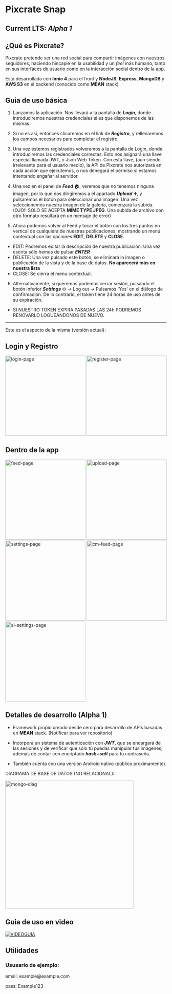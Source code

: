 
# Pixcrate Snap
## Current LTS: **_Alpha 1_**

## ¿Qué es Pixcrate?
Pixcrate pretende ser una red social para compartir imágenes con nuestros seguidores, haciendo hincapié en la usabilidad y un *feel* más humano, tanto en sus interfaces de usuario como en la interacción social dentro de la app.

Está desarrollada con **Ionic 4** para el front y **NodeJS**, **Express**, **MongoDB** y **AWS S3** en el backend (conocido como **MEAN** stack)

## Guia de uso básica

1. Lanzamos la aplicación. Nos llevará a la pantalla de _**Login**_, donde introduciremos nuestras credenciales si es que disponemos de las mismas. 

2. Si no es así, entonces clicaremos en el link de _**Registro**_, y rellenaremos los campos necesarios para completar el registro.

3. Una vez estemos registrados volveremos a la pantalla de Login, donde introduciremos las credenciales correctas. Esto nos asignará una llave especial llamada JWT, o Json Web Token. Con esta llave, (aun siendo irrelevante para el usuario medio), la API de Pixcrate nos autorizará en cada acción que ejecutemos, o nos denegará el permiso si estamos intentando engañar al servidor.

4. Una vez en el panel de _**Feed**_ :house:, veremos que no tenemos ninguna imagen, por lo que nos dirigiremos a el apartado _**Upload**_ :heavy_plus_sign:, y pulsaremos el botón para seleccionar una imagen. Una vez seleccionemos nuestra imagen de la galería, comenzará la subida. (OJO!! SOLO SE ACEPTA **MIME TYPE JPEG**. Una subida de archivo con otro formato resultará en un mensaje de error)

5. Ahora podemos volver al Feed y tocar el botón con los tres puntos en vertical de cualquiera de nuestras publicaciones, mostrando un menú contextual con las opciones **EDIT**, **DELETE** y **CLOSE**.

- EDIT: Podremos editar la descripción de nuestra publicación. Una vez escrita sólo hemos de pulsar **_ENTER_**
- DELETE: Una vez pulsado este botón, se eliminará la imagen o publicación de la vista y de la base de datos. **No aparecerá más en nuestra lista**
- CLOSE: Se cierra el menu contextual.

6. Alternativamente, si queremos podemos cerrar sesión, pulsando el botón inferior **_Settings_** :gear: -> Log out -> Pulsamos 'Yes' en el diálogo de confirmación. De lo contrario, el token tiene 24 horas de uso antes de su expiración.

* SI NUESTRO TOKEN EXPIRA PASADAS LAS 24h PODREMOS RENOVARLO LOGUEANDONOS DE NUEVO.

-----------------------------------------------------------------------------------------------------------------------------------

Éste es el aspecto de la misma (versión actual):

<h2>Login y Registro</h2>
<div>
  <img src="https://github.com/almAngel/ion-pixcrate/blob/master/imagenes/login.png" alt="login-page" width="250"/>
  <img src="https://github.com/almAngel/ion-pixcrate/blob/master/imagenes/register.png" alt="register-page" width="250"/>
</div>
<h2>Dentro de la app</h2>
<div>
  <img src="https://github.com/almAngel/ion-pixcrate/blob/master/imagenes/feed.png" alt="feed-page" width="250"/>
  <img src="https://github.com/almAngel/ion-pixcrate/blob/master/imagenes/upload.png" alt="upload-page" width="250"/>
  <img src="https://github.com/almAngel/ion-pixcrate/blob/master/imagenes/settings.png" alt="settings-page" width="250"/>
  <img src="https://github.com/almAngel/ion-pixcrate/blob/master/imagenes/contextual_menu.png" alt="cm-feed-page" width="250"/>
  <img src="https://github.com/almAngel/ion-pixcrate/blob/master/imagenes/logout_alert.png" alt="al-settings-page" width="250"/>
</div>

## Detalles de desarrollo (Alpha 1)

- Framework propio creado desde cero para desarrollo de APIs basadas en **MEAN** stack. (Notificar para ver repositorio)

- Incorpora un sistema de autenticación con **_JWT_**, que se encargará de las sesiones y de verificar que sólo tú puedas manipular tus imágenes, además de contar con encriptado **_hash+salt_** para tu contraseña.

- También cuenta con una versión Android nativo (público proximamente).

DIAGRAMA DE BASE DE DATOS (NO RELACIONAL):

<img src="https://github.com/almAngel/ion-pixcrate/blob/master/imagenes/Mongo.png" alt="mongo-diag" width="400"/>

## Guia de uso en video

[![VIDEOGUIA](http://i3.ytimg.com/vi/4oswZ0sX7V8/maxresdefault.jpg)](https://youtu.be/4oswZ0sX7V8)

## Utilidades

### Ususario de ejemplo:
<p>email: example@example.com</p>
<p>pass: Example123</p>
